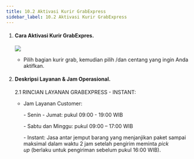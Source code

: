 ```yaml
---
title: 10.2 Aktivasi Kurir GrabExpress
sidebar_label: 10.2 Aktivasi Kurir GrabExpress
---
```

1. #### C﻿ara Aktivasi Kurir GrabExpres.

   ![](/img/10.2-aktivasi-kurir-grabexpress.png)

   * P﻿ilih bagian kurir grab, kemudian pilih /dan centang yang ingin Anda aktifkan.
2. #### D﻿eskripsi Layanan & Jam Operasional.

   2﻿.1 RINCIAN LAYANAN GRABEXPRESS - INSTANT: 

   * J﻿am Layanan Customer:

     \-﻿ Senin - Jumat: pukul 09:00 - 19:00 WIB

     \-﻿ Sabtu dan Minggu: pukul 09:00 – 17:00 WIB 

     \-﻿ Instant: Jasa antar jemput barang yang menjanjikan paket sampai maksimal dalam waktu 2 jam setelah pengirim meminta *pick up* (berlaku untuk pengiriman sebelum pukul 16:00 WIB).